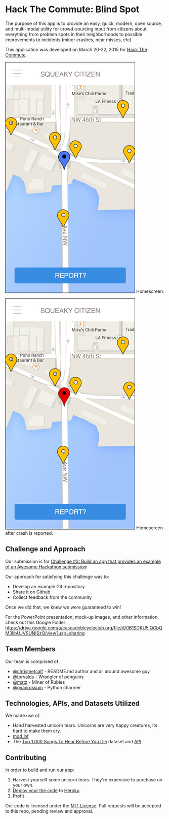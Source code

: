 # Hack The Commute: Blind Spot

The purpose of this app is to provide an easy, quick, modern, open source, and multi-modal utility for crowd-sourcing input from citizens about everything from problem spots in their neighborhoods to possible improvements to incidents (minor crashes, near misses, etc).

This application was developed on March 20-22, 2015 for [Hack The Commute](https://codeforseattle.hackpad.com/Hack-the-Commute-2h8AsgMYcB8).

![Homescreen](screenshots/1.jpg) Homescreen.

![Homescreen after crash is reported.](screenshots/2.jpg) Homescreen after crash is reported.

## Challenge and Approach

Our submission is for [Challenge #3: Build an app that provides an example of an Awesome Hackathon submission](http://example.com/this-also-goes-nowhere)i

Our approach for satisfying this challenge was to:

- Develop an example Git repository
- Share it on Github
- Collect feedback from the community

Once we did that, we knew we were guaranteed to win!

For the PowerPoint presentation, mock-up images, and other information, check out this Google Folder:
https://drive.google.com/a/cascadebicycleclub.org/file/d/0B1SDKU5iQGbQM3libUJVSUNISzQ/view?usp=sharing

## Team Members

Our team is comprised of:

- [@chrismetcalf](http://github.com/chrismetcalf) - README.md author and all around awesome guy
- [@torvalds](http://github.com/torvalds) - Wrangler of penguins
- [@matz](http://github.com/matz) - Miner of Rubies
- [@gvanrossum](http://github.com/gvanrossum) - Python charmer

## Technologies, APIs, and Datasets Utilized

We made use of:

- Hand harvested unicorn tears. Unicorns are very happy creatures, its hard to make them cry.
- [mod_bf](http://modbf.sourceforge.net/)
- The [Top 1,000 Songs To Hear Before You Die](https://opendata.socrata.com/Fun/Top-1-000-Songs-To-Hear-Before-You-Die/ed74-c6ni) dataset and [API](http://dev.socrata.com/foundry/#/opendata.socrata.com/ed74-c6ni)

## Contributing

In order to build and run our app:

1. Harvest yourself some unicorn tears. They're expensive to purchase on your own.
2. [Deploy your the code](https://github.com/masylum/Brainfuck-on-Rails) to [Heroku](http://heroku.com)
3. Profit

Our code is licensed under the [MIT License](LICENSE.md). Pull requests will be accepted to this repo, pending review and approval.
